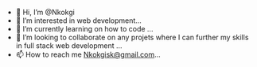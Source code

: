 - 👋 Hi, I’m @Nkokgi
- 👀 I’m interested in web development...
- 🌱 I’m currently learning on how to code ...
- 💞️ I’m looking to collaborate on any projets where I can further my skills in full stack web development ...
- 📫 How to reach me Nkokgisk@gmail.com...


